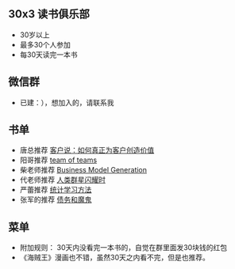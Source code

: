 ## 30x3 读书俱乐部

- 30岁以上
- 最多30个人参加
- 每30天读完一本书

## 微信群

- 已建：），想加入的，请联系我

## 书单

- 唐总推荐 [客户说：如何真正为客户创造价值](https://book.douban.com/subject/26703807/)
- 阳哥推荐 [team of teams](https://book.douban.com/subject/27204181/)
- 柴老师推荐 [Business Model Generation](https://book.douban.com/subject/4280621/)
- 代老师推荐 [人类群星闪耀时](https://book.douban.com/subject/1201620/)
- 严蕾推荐 [统计学习方法](https://book.douban.com/subject/10590856/)
- 张军的推荐 [债务和魔鬼](https://book.douban.com/subject/26801676/)

## 菜单

- 附加规则： 30天内没看完一本书的，自觉在群里面发30块钱的红包
- 《海贼王》漫画也不错，虽然30天之内看不完，但是也推荐。


